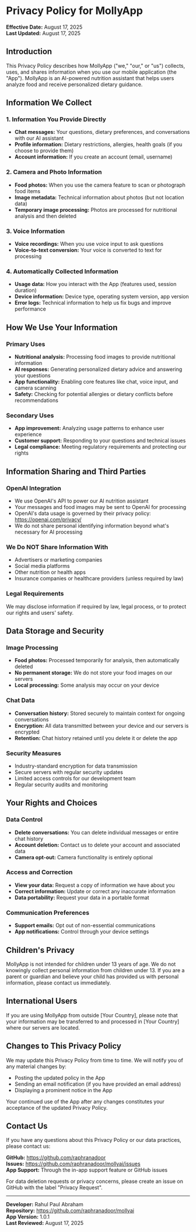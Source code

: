 # Privacy Policy for MollyApp

**Effective Date:** August 17, 2025  
**Last Updated:** August 17, 2025

## Introduction

This Privacy Policy describes how MollyApp ("we," "our," or "us") collects, uses, and shares information when you use our mobile application (the "App"). MollyApp is an AI-powered nutrition assistant that helps users analyze food and receive personalized dietary guidance.

## Information We Collect

### 1. Information You Provide Directly
- **Chat messages:** Your questions, dietary preferences, and conversations with our AI assistant
- **Profile information:** Dietary restrictions, allergies, health goals (if you choose to provide them)
- **Account information:** If you create an account (email, username)

### 2. Camera and Photo Information
- **Food photos:** When you use the camera feature to scan or photograph food items
- **Image metadata:** Technical information about photos (but not location data)
- **Temporary image processing:** Photos are processed for nutritional analysis and then deleted

### 3. Voice Information
- **Voice recordings:** When you use voice input to ask questions
- **Voice-to-text conversion:** Your voice is converted to text for processing

### 4. Automatically Collected Information
- **Usage data:** How you interact with the App (features used, session duration)
- **Device information:** Device type, operating system version, app version
- **Error logs:** Technical information to help us fix bugs and improve performance

## How We Use Your Information

### Primary Uses
- **Nutritional analysis:** Processing food images to provide nutritional information
- **AI responses:** Generating personalized dietary advice and answering your questions
- **App functionality:** Enabling core features like chat, voice input, and camera scanning
- **Safety:** Checking for potential allergies or dietary conflicts before recommendations

### Secondary Uses
- **App improvement:** Analyzing usage patterns to enhance user experience
- **Customer support:** Responding to your questions and technical issues
- **Legal compliance:** Meeting regulatory requirements and protecting our rights

## Information Sharing and Third Parties

### OpenAI Integration
- We use OpenAI's API to power our AI nutrition assistant
- Your messages and food images may be sent to OpenAI for processing
- OpenAI's data usage is governed by their privacy policy: https://openai.com/privacy/
- We do not share personal identifying information beyond what's necessary for AI processing

### We Do NOT Share Information With
- Advertisers or marketing companies
- Social media platforms
- Other nutrition or health apps
- Insurance companies or healthcare providers (unless required by law)

### Legal Requirements
We may disclose information if required by law, legal process, or to protect our rights and users' safety.

## Data Storage and Security

### Image Processing
- **Food photos:** Processed temporarily for analysis, then automatically deleted
- **No permanent storage:** We do not store your food images on our servers
- **Local processing:** Some analysis may occur on your device

### Chat Data
- **Conversation history:** Stored securely to maintain context for ongoing conversations
- **Encryption:** All data transmitted between your device and our servers is encrypted
- **Retention:** Chat history retained until you delete it or delete the app

### Security Measures
- Industry-standard encryption for data transmission
- Secure servers with regular security updates
- Limited access controls for our development team
- Regular security audits and monitoring

## Your Rights and Choices

### Data Control
- **Delete conversations:** You can delete individual messages or entire chat history
- **Account deletion:** Contact us to delete your account and associated data
- **Camera opt-out:** Camera functionality is entirely optional

### Access and Correction
- **View your data:** Request a copy of information we have about you
- **Correct information:** Update or correct any inaccurate information
- **Data portability:** Request your data in a portable format

### Communication Preferences
- **Support emails:** Opt out of non-essential communications
- **App notifications:** Control through your device settings

## Children's Privacy

MollyApp is not intended for children under 13 years of age. We do not knowingly collect personal information from children under 13. If you are a parent or guardian and believe your child has provided us with personal information, please contact us immediately.

## International Users

If you are using MollyApp from outside [Your Country], please note that your information may be transferred to and processed in [Your Country] where our servers are located.

## Changes to This Privacy Policy

We may update this Privacy Policy from time to time. We will notify you of any material changes by:
- Posting the updated policy in the App
- Sending an email notification (if you have provided an email address)
- Displaying a prominent notice in the App

Your continued use of the App after any changes constitutes your acceptance of the updated Privacy Policy.

## Contact Us

If you have any questions about this Privacy Policy or our data practices, please contact us:

**GitHub:** https://github.com/raphranadoor  
**Issues:** https://github.com/raphranadoor/mollyai/issues  
**App Support:** Through the in-app support feature or GitHub issues

For data deletion requests or privacy concerns, please create an issue on GitHub with the label "Privacy Request".

---

**Developer:** Rahul Paul Abraham  
**Repository:** https://github.com/raphranadoor/mollyai  
**App Version:** 1.0.1  
**Last Reviewed:** August 17, 2025